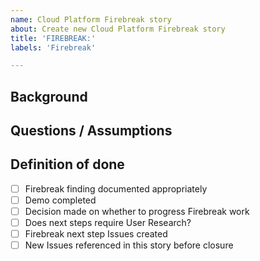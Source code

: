 ```yaml
---
name: Cloud Platform Firebreak story
about: Create new Cloud Platform Firebreak story
title: 'FIREBREAK:'
labels: 'Firebreak'

---
```


## Background

<!-- Describe background of the Firebreak story -->

## Questions / Assumptions

<!-- Additional information to explain approach taken/what are we trying to determine from a spike? -->

## Definition of done

<!-- Checklist for definition of done and acceptance criteria, for example: -->

- [ ] Firebreak finding documented appropriately
- [ ] Demo completed
- [ ] Decision made on whether to progress Firebreak work
- [ ] Does next steps require User Research?
- [ ] Firebreak next step Issues created
- [ ] New Issues referenced in this story before closure
